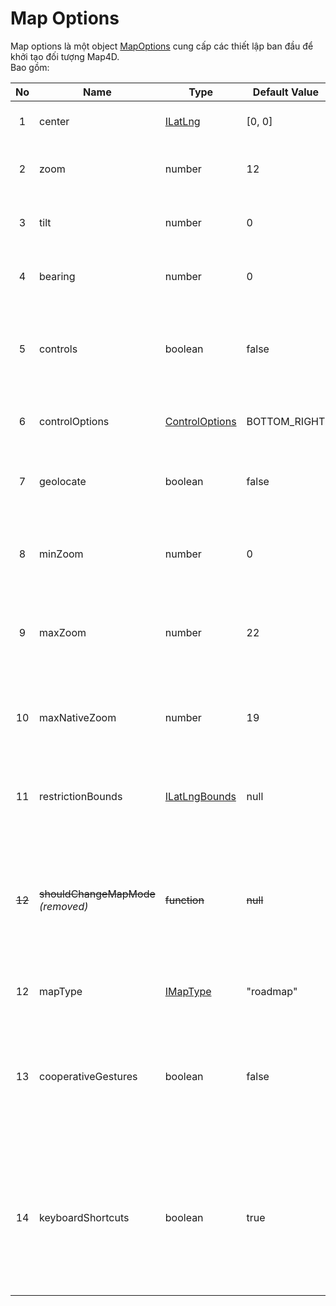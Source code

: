 # Map Options

Map options là một object [MapOptions](/reference/map?id=mapoptions-interface) cung cấp các thiết lập ban đầu để khởi tạo đối tượng Map4D.  
Bao gồm:

| No | Name                | Type                                                     | Default Value | Description                                                                                        |
|:--:|---------------------|----------------------------------------------------------|---------------|----------------------------------------------------------------------------------------------------|
|  1 | center              | [ILatLng](/reference/coordinates?id=ilatlng)             | [0, 0]        | Vị trí hiển thị ban đầu của map                                                                    |
|  2 | zoom                | number                                                   | 12            | Mức zoom hiển thị ban đầu của map                                                                  |
|  3 | tilt                | number                                                   | 0             | Độ nghiên hiển thị ban đầu của map                                                                 |
|  4 | bearing             | number                                                   | 0             | Góc xoay hiển thị ban đầu của map                                                                  |
|  5 | controls            | boolean                                                  | false         | Cho phép hiện/ẩn bảng điều khiển *(zoom, direction, 3D button)*                                    |
|  6 | controlOptions      | [ControlOptions](/reference/map?id=controloptions-enum)  | BOTTOM_RIGHT  | Vị trí hiển thị của bảng điều khiển                                                                |
|  7 | geolocate           | boolean                                                  | false         | Hiện/ẩn chức năng lấy vị trí hiện tại của người dùng                                               |
|  8 | minZoom             | number                                                   | 0             | Thiết lập mức zoom nhỏ nhất mà map được hiển thị                                                   |
|  9 | maxZoom             | number                                                   | 22            | Thiết lập mức zoom cao nhất mà map được hiển thị                                                   |
| 10 | maxNativeZoom       | number                                                   | 19            | Giới hạn mức zoom cao nhất của Tile mà map request từ server                                       |
| 11 | restrictionBounds   | [ILatLngBounds](/reference/coordinates?id=ilatlngbounds) | null          | Giới hạn vùng hiển thị, di chuyển của map                                                          |
| ~~12~~ | ~~shouldChangeMapMode~~ *(removed)* | ~~function~~ | ~~null~~              | ~~Hàm mà sẽ được gọi khi mức zoom chuyển từ mức hiển thị 2D sang mức có thể hiển thị 3D và ngược lại~~             |
| 12 | mapType             | [IMapType](/reference/map?id=imaptype)                   | "roadmap"     | Xác định [kiểu của bản đồ](guides/map-types.md)                                                    |
| 13 | cooperativeGestures | boolean                                                  | false         | Hỗ trợ cử chỉ hợp tác, `true` thì chỉ cho phép zoom map khi dùng ctrl + cuộn hoặc kéo map bằng 2 ngón tay  |
| 14 | keyboardShortcuts | boolean                                                  | true         | Hỗ trợ điều khiển bằng bàn phím (keyboard), `false` ngăn điều khiển bản đồ bằng bàn phím. Phím tắt được bật theo mặc định  |

